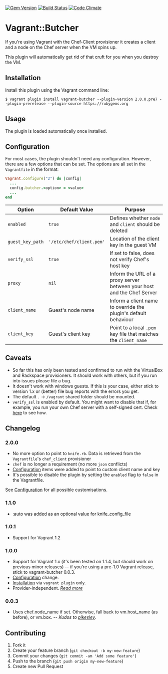 [![Gem Version](https://badge.fury.io/rb/vagrant-butcher.png)](http://badge.fury.io/rb/vagrant-butcher)
[![Build Status](https://travis-ci.org/cassianoleal/vagrant-butcher.png)](https://travis-ci.org/cassianoleal/vagrant-butcher)
[![Code Climate](https://codeclimate.com/github/cassianoleal/vagrant-butcher.png)](https://codeclimate.com/github/cassianoleal/vagrant-butcher)

# Vagrant::Butcher

If you're using Vagrant with the Chef-Client provisioner it creates a client and a node on the Chef server when the VM spins up.

This plugin will automatically get rid of that cruft for you when you destroy the VM.

## <a id="install"></a>Installation

Install this plugin using the Vagrant command line:

    $ vagrant plugin install vagrant-butcher --plugin-version 2.0.0.pre7 --plugin-prerelease --plugin-source https://rubygems.org

## <a id='usage'></a>Usage

The plugin is loaded automatically once installed.

## <a id='configuration'></a>Configuration

For most cases, the plugin shouldn't need any configuration. However, there are a few options that can be set. The options are all set in the `Vagrantfile` in the format:

```ruby
Vagrant.configure("2") do |config|
  ...
  config.butcher.<option> = <value>
  ...
end
```

Option | Default Value | Purpose
-------|---------|--------
`enabled` | `true` | Defines whether `node` and `client` should be deleted
`guest_key_path` | `'/etc/chef/client.pem'` | Location of the client key in the guest VM
`verify_ssl` | `true` | If set to false, does not verify Chef's host key
`proxy` | `nil` | Inform the URL of a proxy server between your host and the Chef Server
`client_name` | Guest's node name | Inform a client name to override the plugin's default behaviour
`client_key` | Guest's client key | Point to a local `.pem` key file that matches the `client_name`

## <a id='caveats'></a>Caveats

* So far this has only been tested and confirmed to run with the VirtualBox and Rackspace provisioners. It should work with others, but if you run into issues please file a bug.
* It doesn't work with windows guests. If this is your case, either stick to version 1.x or (better) file bug reports with the errors you get.
* The default `.` -> `/vagrant` shared folder should be mounted.
* `verify_ssl` is enabled by default. You might want to disable that if, for example, you run your own Chef server with a self-signed cert. Check [here](#configuration) to see how.

## Changelog

### 2.0.0

* No more option to point to `knife.rb`. Data is retrieved from the `Vagrantfile`'s `chef_client` provisioner
* `chef` is no longer a requirement (no more `json` conflicts)
* [Configuration](#configuration) items were added to point to custom client name and key
* It's possible to disable the plugin by setting the `enabled` flag to `false` in the Vagrantfile.

See [Configuration](#configuration) for all possible customisations.

### 1.1.0

* :auto was added as an optional value for knife_config_file

### 1.0.1

* Support for Vagrant 1.2

### 1.0.0

* Support for Vagrant 1.x (it's been tested on 1.1.4, but should work on previous minor releases) -- if you're using a pre-1.0 Vagrant release, stick to vagrant-butcher 0.0.3.
* [Configuration](#usage) change.
* [Installation](#install) via `vagrant plugin` only.
* Provider-independent. _[Read more](#caveats)_

### 0.0.3

* Uses chef.node_name if set. Otherwise, fall back to vm.host_name (as before), or vm.box. -- _Kudos to [pikesley](https://github.com/pikesley)_.

## Contributing

1. Fork it
2. Create your feature branch (`git checkout -b my-new-feature`)
3. Commit your changes (`git commit -am 'Add some feature'`)
4. Push to the branch (`git push origin my-new-feature`)
5. Create new Pull Request
